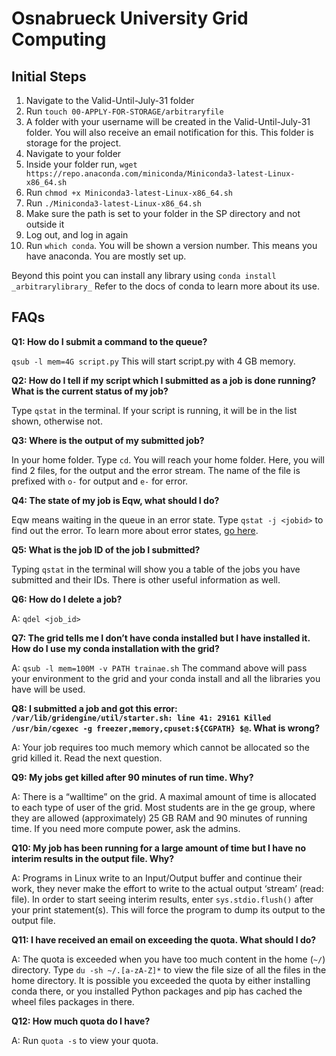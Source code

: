# Osnabrueck University Grid Computing

## Initial Steps
1. Navigate to the Valid-Until-July-31 folder
2. Run `touch 00-APPLY-FOR-STORAGE/arbitraryfile`
3. A folder with your username will be created in the Valid-Until-July-31 folder. You will also receive an email notification for this. This folder is storage for the project.
4. Navigate to your folder
5. Inside your folder run, `wget https://repo.anaconda.com/miniconda/Miniconda3-latest-Linux-x86_64.sh`
6. Run `chmod +x Miniconda3-latest-Linux-x86_64.sh`
7. Run `./Miniconda3-latest-Linux-x86_64.sh`
8. Make sure the path is set to your folder in the SP directory and not outside it
9. Log out, and log in again
10. Run `which conda`. You will be shown a version number. This means you have anaconda. You are mostly set up.

Beyond this point you can install any library using `conda install _arbitrarylibrary_`
Refer to the docs of conda to learn more about its use.

## FAQs

**Q1: How do I submit a command to the queue?**

`qsub -l mem=4G script.py`
This will start script.py with 4 GB memory.

**Q2: How do I tell if my script which I submitted as a job is done running? What is the current status of my job?**
 
Type `qstat` in the terminal. If your script is running, it will be in the list shown, otherwise not.

**Q3: Where is the output of my submitted job?**

In your home folder. Type `cd`. You will reach your home folder. Here, you will find 2 files, for the output and the error stream. The name of the file is prefixed with `o-` for output and `e-` for error.

**Q4: The state of my job is Eqw, what should I do?**

Eqw means waiting in the queue in an error state. Type `qstat -j <jobid>` to find out the error. To learn more about error states, [go here](https://www.ace-net.ca/wiki/Qstat).

**Q5: What is the job ID of the job I submitted?**

Typing `qstat` in the terminal will show you a table of the jobs you have submitted and their IDs. There is other useful information as well.

**Q6: How do I delete a job?**

A: `qdel <job_id>`

**Q7: The grid tells me I don’t have conda installed but I have installed it. How do I use my conda installation with the grid?**

A: `qsub -l mem=100M -v PATH trainae.sh`
The command above will pass your environment to the grid and your conda install and all the libraries you have will be used.

**Q8: I submitted a job and got this error: `/var/lib/gridengine/util/starter.sh: line 41: 29161 Killed           	/usr/bin/cgexec -g freezer,memory,cpuset:${CGPATH} $@`. What is wrong?**

A: Your job requires too much memory which cannot be allocated so the grid killed it. Read the next question.

**Q9: My jobs get killed after 90 minutes of run time. Why?**

A: There is a “walltime” on the grid. A maximal amount of time is allocated to each type of user of the grid. Most students are in the ge group, where they are allowed (approximately) 25 GB RAM and 90 minutes of running time. If you need more compute power, ask the admins.

**Q10: My job has been running for a large amount of time but I have no interim results in the output file. Why?**

A: Programs in Linux write to an Input/Output buffer and continue their work, they never make the effort to write to the actual output ‘stream’ (read: file). In order to start seeing interim results, enter `sys.stdio.flush()` after your print statement(s). This will force the program to dump its output to the output file.

**Q11: I have received an email on exceeding the quota. What should I do?**

A: The quota is exceeded when you have too much content in the home (`~/`) directory. Type `du -sh ~/.[a-zA-Z]*` to view the file size of all the files in the home directory. It is possible you exceeded the quota by either installing conda there, or you installed Python packages and pip has cached the wheel files packages in there.

**Q12: How much quota do I have?**

A: Run `quota -s` to view your quota.


